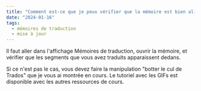 ```yaml
---
title: "Comment est-ce que je peux vérifier que la mémoire est bien alimentée ?"
date: "2024-01-16"
tags:
  - mémoires de traduction
  - mise à jour
---
```


Il faut aller dans l'affichage Mémoires de traduction, ouvrir la mémoire, et vérifier que les segments que vous avez traduits apparaissent dedans.

Si ce n'est pas le cas, vous devez faire la manipulation "botter le cul de Trados" que je vous ai montrée en cours. Le tutoriel avec les GIFs est disponible avec les autres ressources de cours.


